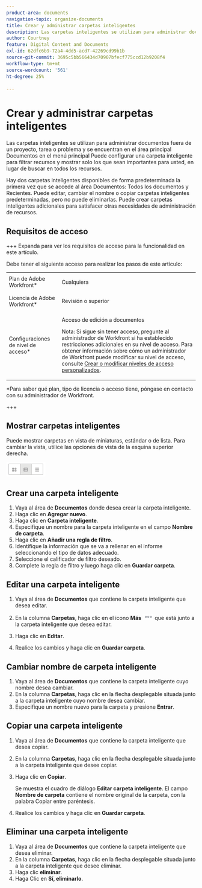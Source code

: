 ```yaml
---
product-area: documents
navigation-topic: organize-documents
title: Crear y administrar carpetas inteligentes
description: Las carpetas inteligentes se utilizan para administrar documentos fuera de un proyecto, tarea o problema y se encuentran en el área principal Documentos en el menú principal Puede configurar una carpeta inteligente para filtrar recursos y mostrar solo los que sean importantes para usted, en lugar de buscar en todos los recursos.
author: Courtney
feature: Digital Content and Documents
exl-id: 62dfc6b9-72a4-4dd5-acd7-42269cd99b1b
source-git-commit: 3695c5bb566434d70907bfecf775ccd12b9208f4
workflow-type: tm+mt
source-wordcount: '561'
ht-degree: 25%

---
```


# Crear y administrar carpetas inteligentes

Las carpetas inteligentes se utilizan para administrar documentos fuera de un proyecto, tarea o problema y se encuentran en el área principal Documentos en el menú principal Puede configurar una carpeta inteligente para filtrar recursos y mostrar solo los que sean importantes para usted, en lugar de buscar en todos los recursos.

Hay dos carpetas inteligentes disponibles de forma predeterminada la primera vez que se accede al área Documentos: Todos los documentos y Recientes. Puede editar, cambiar el nombre o copiar carpetas inteligentes predeterminadas, pero no puede eliminarlas. Puede crear carpetas inteligentes adicionales para satisfacer otras necesidades de administración de recursos.

## Requisitos de acceso

+++ Expanda para ver los requisitos de acceso para la funcionalidad en este artículo.

Debe tener el siguiente acceso para realizar los pasos de este artículo:

<table style="table-layout:auto"> 
 <col> 
 <col> 
 <tbody> 
  <tr> 
   <td role="rowheader">Plan de Adobe Workfront*</td> 
   <td> <p>Cualquiera</p> </td> 
  </tr> 
  <tr> 
   <td role="rowheader">Licencia de Adobe Workfront*</td> 
   <td> <p>Revisión o superior</p> </td> 
  </tr> 
  <tr> 
   <td role="rowheader">Configuraciones de nivel de acceso*</td> 
   <td> <p>Acceso de edición a documentos</p> <p>Nota: Si sigue sin tener acceso, pregunte al administrador de Workfront si ha establecido restricciones adicionales en su nivel de acceso. Para obtener información sobre cómo un administrador de Workfront puede modificar su nivel de acceso, consulte <a href="../../administration-and-setup/add-users/configure-and-grant-access/create-modify-access-levels.md" class="MCXref xref">Crear o modificar niveles de acceso personalizados</a>.</p> </td> 
  </tr> 
 </tbody> 
</table>

&#42;Para saber qué plan, tipo de licencia o acceso tiene, póngase en contacto con su administrador de Workfront.

+++

## Mostrar carpetas inteligentes 

Puede mostrar carpetas en vista de miniaturas, estándar o de lista. Para cambiar la vista, utilice las opciones de vista de la esquina superior derecha.

![Editar carpeta inteligente](assets/screenshot-2016-07-07-12.46.54.png)

## Crear una carpeta inteligente 

1. Vaya al área de **Documentos** donde desea crear la carpeta inteligente.
1. Haga clic en **Agregar nuevo**.
1. Haga clic en **Carpeta inteligente**.
1. Especifique un nombre para la carpeta inteligente en el campo **Nombre de carpeta**.
1. Haga clic en **Añadir una regla de filtro**.
1. Identifique la información que se va a rellenar en el informe seleccionando el tipo de datos adecuado.
1. Seleccione el calificador de filtro deseado. 
1. Complete la regla de filtro y luego haga clic en **Guardar carpeta**.

## Editar una carpeta inteligente 

1. Vaya al área de **Documentos** que contiene la carpeta inteligente que desea editar.
1. En la columna **Carpetas**, haga clic en el icono **Más** ![Menú Más](assets/more-icon.png) que está junto a la carpeta inteligente que desea editar.
1. Haga clic en **Editar**.

1. Realice los cambios y haga clic en **Guardar carpeta**.

## Cambiar nombre de carpeta inteligente 

1. Vaya al área de **Documentos** que contiene la carpeta inteligente cuyo nombre desea cambiar.
1. En la columna **Carpetas**, haga clic en la flecha desplegable situada junto a la carpeta inteligente cuyo nombre desea cambiar.
1. Especifique un nombre nuevo para la carpeta y presione **Entrar**.

## Copiar una carpeta inteligente

1. Vaya al área de **Documentos** que contiene la carpeta inteligente que desea copiar.
1. En la columna **Carpetas**, haga clic en la flecha desplegable situada junto a la carpeta inteligente que desee copiar.
1. Haga clic en **Copiar**.

   Se muestra el cuadro de diálogo **Editar carpeta inteligente**. El campo **Nombre de carpeta** contiene el nombre original de la carpeta, con la palabra Copiar entre paréntesis.

1. Realice los cambios y haga clic en **Guardar carpeta**.

## Eliminar una carpeta inteligente

1. Vaya al área de **Documentos** que contiene la carpeta inteligente que desea eliminar.
1. En la columna **Carpetas**, haga clic en la flecha desplegable situada junto a la carpeta inteligente que desee eliminar.
1. Haga clic **eliminar**.
1. Haga Clic en **Sí, eliminarlo**.
